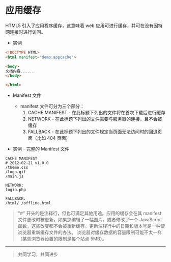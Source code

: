 # 应用缓存

HTML5 引入了应用程序缓存，这意味着 web 应用可进行缓存，并可在没有因特网连接时进行访问。

* 实例

```html
<!DOCTYPE HTML>
<html manifest="demo.appcache">

<body>
文档内容......
</body>

</html>
```

* Manifest 文件
    + manifest 文件可分为三个部分：
        1. CACHE MANIFEST - 在此标题下列出的文件将在首次下载后进行缓存
        2. NETWORK - 在此标题下列出的文件需要与服务器的连接，且不会被缓存
        3. FALLBACK - 在此标题下列出的文件规定当页面无法访问时的回退页面（比如 404 页面）


* 实例 - 完整的 Manifest 文件

```appcache
CACHE MANIFEST
# 2012-02-21 v1.0.0
/theme.css
/logo.gif
/main.js

NETWORK:
login.php

FALLBACK:
/html/ /offline.html
```

>  "#" 开头的是注释行，但也可满足其他用途。应用的缓存会在其 manifest 文件更改时被更新。如果您编辑了一幅图片，或者修改了一个 JavaScript 函数，这些改变都不会被重新缓存。更新注释行中的日期和版本号是一种使浏览器重新缓存文件的办法。
> 浏览器对缓存数据的容量限制可能不太一样（某些浏览器设置的限制是每个站点 5MB）。


___
> 共同学习，共同进步